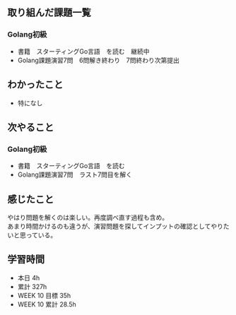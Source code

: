 ## 取り組んだ課題一覧 
 ### Golang初級
 - 書籍　スターティングGo言語　を読む　継続中
 - Golang課題演習7問　6問解き終わり　7問終わり次第提出　

 ## わかったこと 
 - 特になし

 ## 次やること 
 ### Golang初級
 - 書籍　スターティングGo言語　を読む
 - Golang課題演習7問　ラスト7問目を解く

 ## 感じたこと 
 やはり問題を解くのは楽しい。再度調べ直す過程も含め。  
 あまり時間かけるのも違うが、演習問題を探してインプットの確認としてやりたいと思っている。

 ## 学習時間 
 - 本日 4h 
 - 累計 327h 
 - WEEK 10 目標 35h 
 - WEEK 10 累計 28.5h
